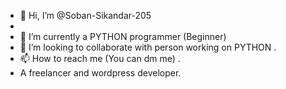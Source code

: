 - 👋 Hi, I’m @Soban-Sikandar-205
- 
- 🌱 I’m currently a PYTHON programmer (Beginner)
- 💞️ I’m looking to collaborate with person working on PYTHON .
- 📫 How to reach me (You can dm me) .
- A freelancer and wordpress developer.

<!---
Soban-Sikandar-205/Soban-Sikandar-205 is a ✨ special ✨ repository because its `README.md` (this file) appears on your GitHub profile.
You can click the Preview link to take a look at your changes.
--->
